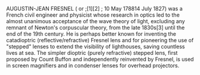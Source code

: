 AUGUSTIN-JEAN FRESNEL ( or ;[1][2] ; 10 May 178814 July 1827) was a French civil engineer and physicist whose research in optics led to the almost unanimous acceptance of the wave theory of light, excluding any remnant of Newton's corpuscular theory, from the late 1830s[3] until the end of the 19th century. He is perhaps better known for inventing the catadioptric (reflective/refractive) Fresnel lens and for pioneering the use of "stepped" lenses to extend the visibility of lighthouses, saving countless lives at sea. The simpler dioptric (purely refractive) stepped lens, first proposed by Count Buffon and independently reinvented by Fresnel, is used in screen magnifiers and in condenser lenses for overhead projectors.
